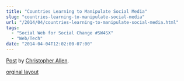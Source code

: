 ```yaml
---
title: "Countries Learning to Manipulate Social Media"
slug: "countries-learning-to-manipulate-social-media"
url: "/2014/04/countries-learning-to-manipulate-social-media.html"
tags:
  - "Social Web for Social Change #SW4SX"
  - "Web/Tech"
date: "2014-04-04T12:02:00-07:00"
---
```

<div id="fb-root"></div> <script id="facebook-jssdk" src="//connect.facebook.net/en_US/all.js#xfbml=1"></script>
<div class="fb-post" data-href="https://www.facebook.com/ChristopherRayAllen/posts/10152331040675540" data-width="600"><div class="fb-xfbml-parse-ignore"><a href="https://www.facebook.com/ChristopherRayAllen/posts/10152331040675540">Post</a> by <a href="https://www.facebook.com/ChristopherRayAllen">Christopher Allen</a>.</div></div>
<p class="previous"><a href="/previous/2014/04/countries-learning-to-manipulate-social-media.html" rel="syndication" class="u-syndication" >orginal layout</a></p>

